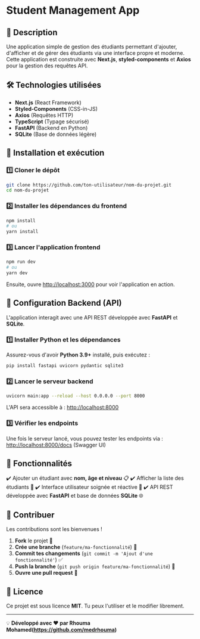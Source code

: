 # Student Management App

## 📌 Description
Une application simple de gestion des étudiants permettant d'ajouter, d'afficher et de gérer des étudiants via une interface propre et moderne. Cette application est construite avec **Next.js**, **styled-components** et **Axios** pour la gestion des requêtes API.

## 🛠️ Technologies utilisées
- **Next.js** (React Framework)
- **Styled-Components** (CSS-in-JS)
- **Axios** (Requêtes HTTP)
- **TypeScript** (Typage sécurisé)
- **FastAPI** (Backend en Python)
- **SQLite** (Base de données légère)

## 🚀 Installation et exécution

### 1️⃣ Cloner le dépôt
```bash
git clone https://github.com/ton-utilisateur/nom-du-projet.git
cd nom-du-projet
```

### 2️⃣ Installer les dépendances du frontend
```bash
npm install
# ou
yarn install
```

### 3️⃣ Lancer l'application frontend
```bash
npm run dev
# ou
yarn dev
```
Ensuite, ouvre [http://localhost:3000](http://localhost:3000) pour voir l'application en action.

## 🔧 Configuration Backend (API)
L'application interagit avec une API REST développée avec **FastAPI** et **SQLite**.

### 1️⃣ Installer Python et les dépendances
Assurez-vous d'avoir **Python 3.9+** installé, puis exécutez :
```bash
pip install fastapi uvicorn pydantic sqlite3
```

### 2️⃣ Lancer le serveur backend
```bash
uvicorn main:app --reload --host 0.0.0.0 --port 8000
```
L'API sera accessible à : [http://localhost:8000](http://localhost:8000)

### 3️⃣ Vérifier les endpoints
Une fois le serveur lancé, vous pouvez tester les endpoints via :
[http://localhost:8000/docs](http://localhost:8000/docs) (Swagger UI)

## 📌 Fonctionnalités
✔️ Ajouter un étudiant avec **nom, âge et niveau** 📋
✔️ Afficher la liste des étudiants 🏫
✔️ Interface utilisateur soignée et réactive 🎨
✔️ API REST développée avec **FastAPI** et base de données **SQLite** 🌐


## 🤝 Contribuer
Les contributions sont les bienvenues !
1. **Fork** le projet 🍴
2. **Crée une branche** (`feature/ma-fonctionnalité`) 🌱
3. **Commit tes changements** (`git commit -m 'Ajout d'une fonctionnalité'`) ✅
4. **Push la branche** (`git push origin feature/ma-fonctionnalité`) 🚀
5. **Ouvre une pull request** 📩

## 📄 Licence
Ce projet est sous licence **MIT**. Tu peux l'utiliser et le modifier librement.

---

💡 **Développé avec ❤️ par Rhouma Mohamed(https://github.com/medrhouma)**

